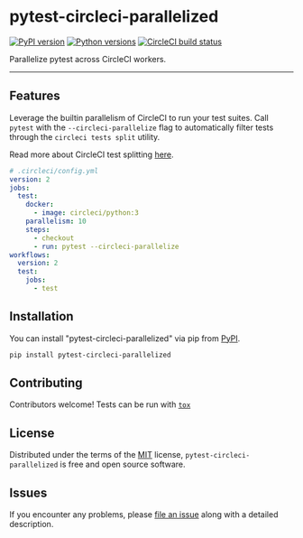# pytest-circleci-parallelized

[![PyPI version](https://img.shields.io/pypi/v/pytest-circleci-parallelized.svg)](https://pypi.org/project/pytest-circleci-parallelized) [![Python versions](https://img.shields.io/pypi/pyversions/pytest-circleci-parallelized.svg)](https://pypi.org/project/pytest-circleci-parallelized) [![CircleCI build status](https://circleci.com/gh/ryanwilsonperkin/pytest-circleci-parallelized.svg?style=svg)](https://circleci.com/gh/ryanwilsonperkin/pytest-circleci-parallelized)

Parallelize pytest across CircleCI workers.

---

## Features

Leverage the builtin parallelism of CircleCI to run your test suites. Call `pytest` with the `--circleci-parallelize` flag to automatically filter tests through the `circleci tests split` utility.

Read more about CircleCI test splitting [here][circleci-test-splitting].

```yaml
# .circleci/config.yml
version: 2
jobs:
  test:
    docker:
      - image: circleci/python:3
    parallelism: 10
    steps:
      - checkout
      - run: pytest --circleci-parallelize
workflows:
  version: 2
  test:
    jobs:
      - test
```

## Installation

You can install "pytest-circleci-parallelized" via pip from [PyPI][pypi].

```sh
pip install pytest-circleci-parallelized
```

## Contributing

Contributors welcome! Tests can be run with [`tox`][tox]

## License

Distributed under the terms of the [MIT](/LICENSE) license, `pytest-circleci-parallelized` is free and open source software.

## Issues

If you encounter any problems, please [file an issue](new-issue) along with a detailed description.

[tox]: https://tox.readthedocs.io/en/latest/
[pypi]: https://pypi.org/project/pytest-circleci-parallelized/
[new-issue]: https://github.com/ryanwilsonperkin/pytest-circleci-parallelized/issues/new
[circleci-test-splitting]: https://circleci.com/docs/2.0/parallelism-faster-jobs/
